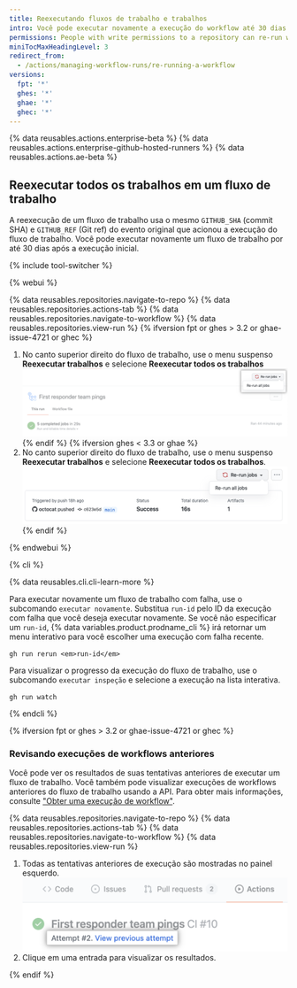 ```yaml
---
title: Reexecutando fluxos de trabalho e trabalhos
intro: Você pode executar novamente a execução do workflow até 30 dias após sua execução inicial.
permissions: People with write permissions to a repository can re-run workflows in the repository.
miniTocMaxHeadingLevel: 3
redirect_from:
  - /actions/managing-workflow-runs/re-running-a-workflow
versions:
  fpt: '*'
  ghes: '*'
  ghae: '*'
  ghec: '*'
---
```


{% data reusables.actions.enterprise-beta %}
{% data reusables.actions.enterprise-github-hosted-runners %}
{% data reusables.actions.ae-beta %}

## Reexecutar todos os trabalhos em um fluxo de trabalho

A reexecução de um fluxo de trabalho usa o mesmo `GITHUB_SHA` (commit SHA) e `GITHUB_REF` (Git ref) do evento original que acionou a execução do fluxo de trabalho. Você pode executar novamente um fluxo de trabalho por até 30 dias após a execução inicial.

{% include tool-switcher %}

{% webui %}

{% data reusables.repositories.navigate-to-repo %}
{% data reusables.repositories.actions-tab %}
{% data reusables.repositories.navigate-to-workflow %}
{% data reusables.repositories.view-run %}
{% ifversion fpt or ghes > 3.2 or ghae-issue-4721 or ghec %}
1. No canto superior direito do fluxo de trabalho, use o menu suspenso **Reexecutar trabalhos** e selecione **Reexecutar todos os trabalhos** ![Menu suspenso reexecutar](/assets/images/help/repository/rerun-checks-drop-down.png)
{% endif %}
{% ifversion ghes < 3.3 or ghae %}
1. No canto superior direito do fluxo de trabalho, use o menu suspenso **Reexecutar trabalhos** e selecione **Reexecutar todos os trabalhos**. ![Menu suspenso Re-run checks (Executar verificações novamente)](/assets/images/help/repository/rerun-checks-drop-down-updated.png)
{% endif %}

{% endwebui %}

{% cli %}

{% data reusables.cli.cli-learn-more %}

Para executar novamente um fluxo de trabalho com falha, use o subcomando `executar novamente`. Substitua `run-id` pelo ID da execução com falha que você deseja executar novamente.  Se você não especificar um `run-id`, {% data variables.product.prodname_cli %} irá retornar um menu interativo para você escolher uma execução com falha recente.

```shell
gh run rerun <em>run-id</em>
```

Para visualizar o progresso da execução do fluxo de trabalho, use o subcomando `executar inspeção` e selecione a execução na lista interativa.

```shell
gh run watch
```

{% endcli %}

{% ifversion fpt or ghes > 3.2 or ghae-issue-4721 or ghec %}
### Revisando execuções de workflows anteriores

Você pode ver os resultados de suas tentativas anteriores de executar um fluxo de trabalho. Você também pode visualizar execuções de workflows anteriores do fluxo de trabalho usando a API. Para obter mais informações, consulte ["Obter uma execução de workflow"](/rest/reference/actions#get-a-workflow-run).

{% data reusables.repositories.navigate-to-repo %}
{% data reusables.repositories.actions-tab %}
{% data reusables.repositories.navigate-to-workflow %}
{% data reusables.repositories.view-run %}
1. Todas as tentativas anteriores de execução são mostradas no painel esquerdo. ![Reexecutar fluxo de trabalho](/assets/images/help/settings/actions-review-workflow-rerun.png)
1. Clique em uma entrada para visualizar os resultados.

{% endif %}
